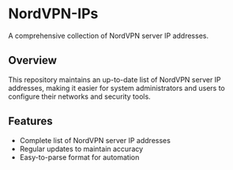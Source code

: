 
# NordVPN-IPs

A comprehensive collection of NordVPN server IP addresses.

## Overview

This repository maintains an up-to-date list of NordVPN server IP addresses, making it easier for system administrators and users to configure their networks and security tools.

## Features

- Complete list of NordVPN server IP addresses
- Regular updates to maintain accuracy
- Easy-to-parse format for automation

